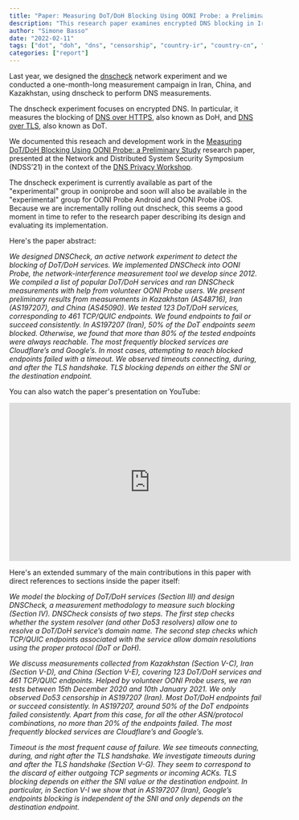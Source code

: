 ```yaml
---
title: "Paper: Measuring DoT/DoH Blocking Using OONI Probe: a Preliminary Study"
description: "This research paper examines encrypted DNS blocking in Iran, China, and Kazakhstan."
author: "Simone Basso"
date: "2022-02-11"
tags: ["dot", "doh", "dns", "censorship", "country-ir", "country-cn", "country-kz", "paper"]
categories: ["report"]
---
```


Last year, we designed the [dnscheck](https://github.com/ooni/spec/blob/master/nettests/ts-028-dnscheck.md)
network experiment and we conducted a one-month-long measurement campaign in Iran, China, and
Kazakhstan, using dnscheck to perform DNS measurements.

The dnscheck experiment focuses on encrypted DNS. In particular, it measures the blocking of
[DNS over HTTPS](https://datatracker.ietf.org/doc/html/rfc8484), also known as DoH, and [DNS
over TLS](https://datatracker.ietf.org/doc/html/rfc7858), also known as DoT.

We documented this reseach and development work in the [Measuring
DoT/DoH Blocking Using OONI Probe: a Preliminary Study](https://www.ndss-symposium.org/wp-content/uploads/dnspriv21-02-paper.pdf)
research paper, presented at the Network and Distributed System Security Symposium (NDSS’21) in
the context of the [DNS Privacy Workshop](https://www.ndss-symposium.org/ndss-program/dns-privacy-2021/).

The dnscheck experiment is currently available as part of the "experimental" group in ooniprobe and soon
will also be available in the "experimental" group for OONI Probe Android and OONI Probe iOS. Because
we are incrementally rolling out dnscheck, this seems a good moment in time to refer to the research paper
describing its design and evaluating its implementation.

Here's the paper abstract:

*We designed DNSCheck, an active network experiment to detect the blocking of DoT/DoH
services. We implemented DNSCheck into OONI Probe, the network-interference
measurement tool we develop since 2012. We compiled a list of popular DoT/DoH
services and ran DNSCheck measurements with help from volunteer OONI Probe users. We present
preliminary results from measurements in Kazakhstan (AS48716), Iran (AS197207), and China
(AS45090). We tested 123 DoT/DoH services, corresponding to 461 TCP/QUIC endpoints. We
found endpoints to fail or succeed consistently. In AS197207 (Iran), 50% of the DoT endpoints
seem blocked. Otherwise, we found that more than 80% of the tested endpoints were always
reachable. The most frequently blocked services are Cloudflare’s and Google’s. In most cases,
attempting to reach blocked endpoints failed with a timeout. We observed timeouts
connecting, during, and after the TLS handshake. TLS blocking depends on either
the SNI or the destination endpoint.*

You can also watch the paper's presentation on YouTube:

<iframe width="560" height="315" src="https://www.youtube-nocookie.com/embed/wggz3CcctO0?start=1859"
        title="YouTube video player" frameborder="0"
        allow="accelerometer; autoplay; clipboard-write; encrypted-media; gyroscope; picture-in-picture"
        allowfullscreen></iframe>

Here's an extended summary of the main contributions in this paper with
direct references to sections inside the paper itself:

*We model the blocking of DoT/DoH services (Section III)
and design DNSCheck, a measurement methodology to measure
such blocking (Section IV). DNSCheck consists of two
steps. The first step checks whether the system resolver
(and other Do53 resolvers) allow one to resolve a DoT/DoH
service’s domain name. The second step checks which
TCP/QUIC endpoints associated with the service allow domain
resolutions using the proper protocol (DoT or DoH).*

*We discuss measurements collected from Kazakhstan (Section V-C),
Iran (Section V-D), and China (Section V-E),
covering 123 DoT/DoH services and 461 TCP/QUIC endpoints.
Helped by volunteer OONI Probe users, we ran tests
between 15th December 2020 and 10th January 2021. We
only observed Do53 censorship in AS197207 (Iran). Most
DoT/DoH endpoints fail or succeed consistently. In AS197207,
around 50% of the DoT endpoints failed consistently. Apart
from this case, for all the other ASN/protocol combinations,
no more than 20% of the endpoints failed. The most frequently
blocked services are Cloudflare’s and Google’s.*

*Timeout is the most frequent cause of failure. We see timeouts
connecting, during, and right after the TLS handshake.
We investigate timeouts during and after the TLS handshake
(Section V-G). They seem to correspond to the discard of
either outgoing TCP segments or incoming ACKs.
TLS blocking depends on either the SNI value or the destination
endpoint. In particular, in Section V-I we show that in
AS197207 (Iran), Google’s endpoints blocking is independent
of the SNI and only depends on the destination endpoint.*
